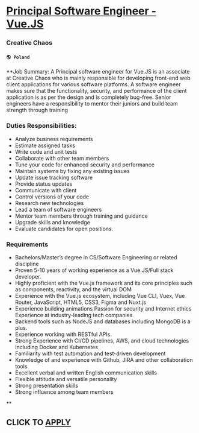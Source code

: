 # [Principal Software Engineer - Vue.JS](https://www.remotewlb.com/apply/principal-software-engineer-vue-js-76149)  
### Creative Chaos  
#### `🌎 Poland`  

**Job Summary: A Principal software engineer for Vue.JS is an associate at Creative Chaos who is mainly responsible for developing front-end web client applications for various software platforms. A software engineer makes sure that the functionality, security, and performance of the client application is as per the design and is completely bug-free. Senior engineers have a responsibility to mentor their juniors and build team strength through training

### Duties Responsibilities:

  * Analyze business requirements
  * Estimate assigned tasks
  * Write code and unit tests
  * Collaborate with other team members
  * Tune your code for enhanced security and performance
  * Maintain systems by fixing any existing issues
  * Update issue tracking software
  * Provide status updates
  * Communicate with client
  * Control versions of your code
  * Research new technologies
  * Lead a team of software engineers
  * Mentor team members through training and guidance
  * Upgrade skills and knowledge
  * Evaluate candidates for open positions. 

### Requirements

  * Bachelors/Master’s degree in CS/Software Engineering or related discipline
  * Proven 5-10 years of working experience as a Vue.JS/Full stack developer.
  * Highly proficient with the Vue.js framework and its core principles such as components, reactivity, and the virtual DOM
  * Experience with the Vue.js ecosystem, including Vue CLI, Vuex, Vue Router, JavaScript, HTML5, CSS3, Figma and Nuxt.js
  * Experience building animations Passion for security and Internet ethics Experience at industry-leading tech companies
  * Backend tools such as NodeJS and databases including MongoDB is a plus.
  * Experience working with RESTful APIs.
  * Strong Experience with CI/CD pipelines, AWS, and cloud technologies including Docker and Kubernetes
  * Familiarity with test automation and test-driven development
  * Knowledge of and experience with Github, JIRA and other collaboration tools
  * Excellent verbal and written English communication skills
  * Flexible attitude and versatile personality
  * Strong presentation skills
  * Strong influence among team members

**

  
## CLICK TO [APPLY](https://www.remotewlb.com/apply/principal-software-engineer-vue-js-76149)

